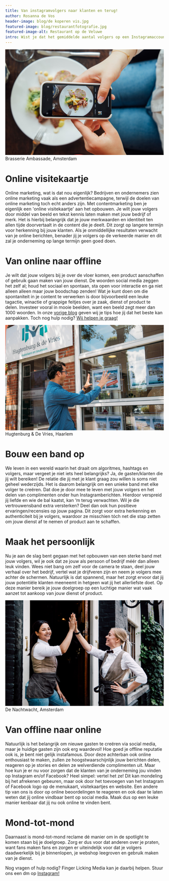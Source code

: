 ```yaml
---
title: Van instagramvolgers naar klanten en terug! 
author: Rosanna de Vos
header-image: blog/de koperen vis.jpg
featured-image: blog/restaurantfotografie.jpg
featured-image-alt: Restaurant op de Veluwe
intro: Wist je dat het gemiddelde aantal volgers op een Instagramaccount tussen de 125 en 160 volgers ligt? En hoe leuk zou het zijn als je deze volgers als klant hebt? Je restaurant zit vol gasten, je producten vliegen over de ‘figuurlijke’ toonbank en jouw aangeboden diensten worden veelvuldig gebruikt…? Dit klinkt natuurlijk voor elke ondernemer als muziek in de oren. Maar the road to succes kent meerdere wegen. Bij Finger Licking Media weten wij precies wat jouw socialmediakanalen nodig hebben voor dat stukje flair om je volgers over de streep te trekken. In deze blog geven we jou een tipje van de sluier.  
---
```


![Gast maakt foto van gerecht](/assets/images/blog/socialbeheer_brasserieambassade.jpg)
Brasserie Ambassade, Amsterdam

# Online visitekaartje
Online marketing, wat is dat nou eigenlijk? Bedrijven en ondernemers zien online marketing vaak als een advertentiecampagne, terwijl de doelen van online marketing toch echt anders zijn. Met contentmarketing ben je eigenlijk een 'online visitekaartje' aan het opbouwen. Je wilt jouw volgers door middel van beeld en tekst kennis laten maken met jouw bedrijf of merk. Het is hierbij belangrijk dat je jouw merkwaarden en identiteit ten allen tijde doorvertaalt in de content die je deelt. Dit zorgt op langere termijn voor herkenning bij jouw klanten. Als je onmiddellijke resultaten verwacht van je online berichten, benader jij je volgers op de verkeerde manier en dit zal je onderneming op lange termijn geen goed doen. 

# Van online naar offline
Je wilt dat jouw volgers bij je over de vloer komen, een product aanschaffen of gebruik gaan maken van jouw dienst. De woorden social media zeggen het zelf al; houd het sociaal en spontaan, sta open voor interactie en ga niet alleen alleen maar jouw boodschap zenden! Wat je kunt doen om die spontaniteit in je content te verwerken is door bijvoorbeeld een leuke tagactie, winactie of grappige feitjes over je zaak, dienst of product te delen. Investeer vooral in mooie beelden, want een beeld zegt meer dan 1000 woorden. In onze [vorige blog](https://fingerlicking.media/blog/laat-je-gasten-watertanden-met-jouw-fotos) geven wij je tips hoe jij dat het beste kan aanpakken. Toch nog hulp nodig? [Wij helpen je graag!](https://fingerlicking.media/contact) 

![makelaar in haarlem voor kantoor](/assets/images/blog/makelaar_haarlem.jpg)
Hugtenburg & De Vries, Haarlem

# Bouw een band op 
We leven in een wereld waarin het draait om algoritmes, hashtags en volgers, maar vergeet je niet iets heel belangrijks? Ja, de gasten/klanten die jij wilt bereiken! De relatie die jij met je klant graag zou willen is soms niet geheel wederzijds. Het is daarom belangrijk om een unieke band met elke volger te creëren. Dat doe je door mee te leven met jouw volgers en het delen van complimenten onder hun Instagramberichten. Hierdoor verspreid jij liefde en wie de bal kaatst, kan ‘m terug verwachten. Wil je die vertrouwensband extra versterken? Deel dan ook hun positieve ervaringen/recensies op jouw pagina. Dit zorgt voor extra herkenning en authenticiteit bij je volgers, waardoor ze misschien tóch net die stap zetten om jouw dienst af te nemen of product aan te schaffen.

# Maak het persoonlijk
Nu je aan de slag bent gegaan met het opbouwen van een sterke band met jouw volgers, wil je ook dat ze jouw als persoon of bedrijf méér dan alleen leuk vinden. Wees niet bang om zelf voor de camera te staan, deel jouw verhaal over het bedrijf, vertel wat je drijfveren zijn en neem je volgers mee achter de schermen. Natuurlijk is dat spannend, maar het zorgt ervoor dat jij jouw potentiële klanten meeneemt in hetgeen wat jij het allerliefste doet. Op deze manier bereik je jouw doelgroep op een luchtige manier wat vaak aanzet tot aankoop van jouw dienst of product.

![high five personeel restaurant](/assets/images/blog/denachtwacht.jpg)
De Nachtwacht, Amsterdam 

# Van offline naar online
Natuurlijk is het belangrijk om nieuwe gasten te creëren via social media, maar je huidige gasten zijn ook erg waardevol! Hoe goed je offline reputatie ook is, je bent niet gelijk instafamous. Door deze achterban ook online enthousiast te maken, zullen ze hoogstwaarschijnlijk jouw berichten delen, reageren op je stories en delen ze welverdiende complimenten uit. Maar hoe kun je er nu voor zorgen dat de klanten van je onderneming jou vinden op Instagram en/of Facebook? Heel simpel: vertel het ze! Dit kan mondeling bij het afrekenen gebeuren, maar ook door het toevoegen van het Instagram of Facebook logo op de menukaart, visitekaartjes en website. Een andere tip van ons is door op online beoordelingen te reageren en ook daar te laten weten dat jij online vindbaar bent op social media. Maak dus op een leuke manier kenbaar dat jij nu ook online te vinden bent.  

# Mond-tot-mond
Daarnaast is mond-tot-mond reclame dé manier om in de spotlight te komen staan bij je doelgroep. Zorg er dus voor dat anderen over je praten, want fans maken fans en zorgen er uiteindelijk voor dat je volgers daadwerkelijk bij je binnenlopen, je webshop leegroven en gebruik maken van je dienst.

Nog vragen of hulp nodig? Finger Licking Media kan je daarbij helpen. Stuur ons een dm op [Instagram!](https://www.instagram.com/fingerlicking.media/) 
